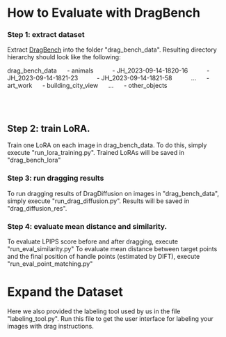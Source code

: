 # How to Evaluate with DragBench

### Step 1: extract dataset
Extract [DragBench](https://github.com/Yujun-Shi/DragDiffusion/releases/download/v0.1.1/DragBench.zip) into the folder "drag_bench_data".
Resulting directory hierarchy should look like the following:

drag_bench_data
$~~~~~$- animals
$~~~~~~~~~~$- JH_2023-09-14-1820-16
$~~~~~~~~~~$- JH_2023-09-14-1821-23
$~~~~~~~~~~$- JH_2023-09-14-1821-58
$~~~~~~~~~~$...
$~~~~~$- art_work
$~~~~~$- building_city_view
$~~~~~$...
$~~~~~$- other_objects

<br><br>

## Step 2: train LoRA.
Train one LoRA on each image in drag_bench_data.
To do this, simply execute "run_lora_training.py".
Trained LoRAs will be saved in "drag_bench_lora"

### Step 3: run dragging results
To run dragging results of DragDiffusion on images in "drag_bench_data", simply execute "run_drag_diffusion.py".
Results will be saved in "drag_diffusion_res".

### Step 4: evaluate mean distance and similarity.
To evaluate LPIPS score before and after dragging, execute "run_eval_similarity.py"
To evaluate mean distance between target points and the final position of handle points (estimated by DIFT), execute "run_eval_point_matching.py"


# Expand the Dataset
Here we also provided the labeling tool used by us in the file "labeling_tool.py".
Run this file to get the user interface for labeling your images with drag instructions.